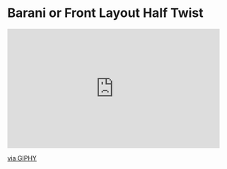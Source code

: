 # Barani or Front Layout Half Twist

<iframe src="https://giphy.com/embed/Mf2ClpgTfaS6GEFUol" width="480" height="270" frameBorder="0" class="giphy-embed" allowFullScreen></iframe><p><a href="https://giphy.com/gifs/Mf2ClpgTfaS6GEFUol">via GIPHY</a></p>
